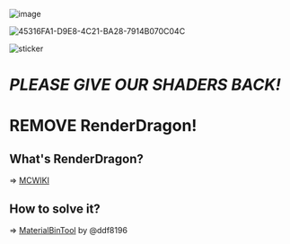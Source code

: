 ![image](https://user-images.githubusercontent.com/66063199/181707534-87ba13a8-7223-468d-96a6-104396b27fc7.png)

![45316FA1-D9E8-4C21-BA28-7914B070C04C](https://user-images.githubusercontent.com/66063199/181708198-90600989-d0c8-422b-8c36-365bcaa79218.gif)

![sticker](https://user-images.githubusercontent.com/66063199/184106907-a5aea97e-4e3f-4fbd-9f80-388900b3e570.png)

# ***PLEASE GIVE OUR SHADERS BACK!***
# **REMOVE RenderDragon!**

## What's RenderDragon?
=> [MCWIKI](https://minecraft.fandom.com/en/wiki/RenderDragon)

## How to solve it?
=> [MaterialBinTool](https://github.com/ddf8196/MaterialBinTool) by @ddf8196
